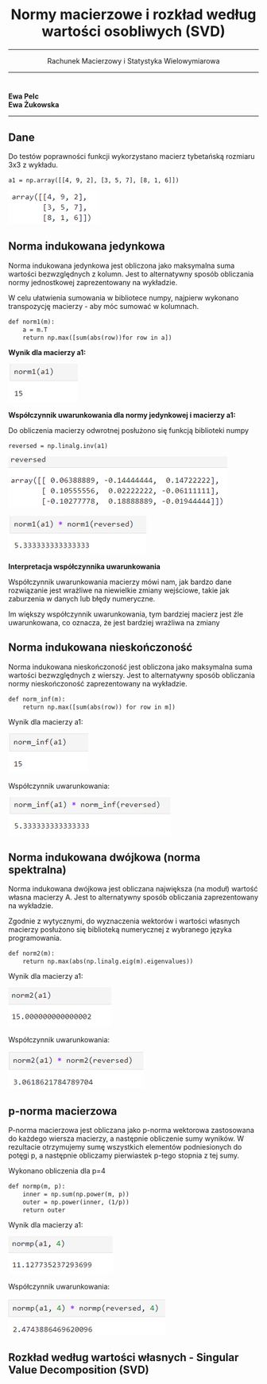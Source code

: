 # 







# 



# 




# <center> Normy macierzowe i rozkład według wartości osobliwych (SVD) </center>

---


<center> Rachunek Macierzowy i Statystyka Wielowymiarowa </center>

---
# 



# 


# 



# 



# 


# 


# 

# 


# 
# 

**Ewa Pelc**  
**Ewa Żukowska** 

***

## Dane

Do testów poprawności funkcji wykorzystano macierz tybetańską rozmiaru 3x3 z wykładu.

```{python}
a1 = np.array([[4, 9, 2], [3, 5, 7], [8, 1, 6]])
```
![alt text](im_ewa/matrix.png)

## Norma indukowana jedynkowa

Norma indukowana jedynkowa jest obliczona jako maksymalna suma wartości bezwzględnych z kolumn. Jest to alternatywny sposób obliczania normy jednostkowej zaprezentowany na wykładzie.

W celu ułatwienia sumowania w bibliotece numpy, najpierw wykonano transpozycję macierzy - aby móc sumować w kolumnach.

```{python}
def norm1(m):
    a = m.T
    return np.max([sum(abs(row))for row in a])
```

**Wynik dla macierzy a1:**

![alt text](im_ewa/norm1.png)


**Współczynnik uwarunkowania dla normy jedynkowej i macierzy a1:**

Do obliczenia macierzy odwrotnej posłużono się funkcją biblioteki numpy

```{python}
reversed = np.linalg.inv(a1)
```
![alt text](im_ewa/reversed_matrix.png)

![alt text](im_ewa/coef1.png)

**Interpretacja współczynnika uwarunkowania**

Współczynnik uwarunkowania macierzy mówi nam, jak bardzo dane rozwiązanie jest wrażliwe na niewielkie zmiany wejściowe, takie jak zaburzenia w danych lub błędy numeryczne.

Im większy współczynnik uwarunkowania, tym bardziej macierz jest źle uwarunkowana, co oznacza, że ​​jest bardziej wrażliwa na zmiany

## Norma indukowana nieskończoność

Norma indukowana nieskończoność jest obliczona jako maksymalna suma wartości bezwzględnych z wierszy. Jest to alternatywny sposób obliczania normy nieskończoność zaprezentowany na wykładzie.

```{python}
def norm_inf(m):
    return np.max([sum(abs(row)) for row in m])
```

Wynik dla macierzy a1:

![alt text](im_ewa/norm_inf.png)

Współczynnik uwarunkowania:

![alt text](im_ewa/coef_inf.png)

## Norma indukowana dwójkowa (norma spektralna)

Norma indukowana dwójkowa jest obliczana  największa (na moduł) wartość własna macierzy A. Jest to alternatywny sposób obliczania zaprezentowany na wykładzie.

Zgodnie z wytycznymi, do wyznaczenia wektorów i wartości własnych macierzy posłużono się biblioteką numerycznej z wybranego języka programowania.


```{python}
def norm2(m):
    return np.max(abs(np.linalg.eig(m).eigenvalues))
```

Wynik dla macierzy a1:

![alt text](im_ewa/norm2.png)

Współczynnik uwarunkowania:

![alt text](im_ewa/coef2.png)

## p-norma macierzowa

P-norma macierzowa jest obliczana jako p-norma wektorowa zastosowana do każdego wiersza macierzy, a następnie obliczenie sumy wyników. W rezultacie otrzymujemy sumę wszystkich elementów podniesionych do potęgi p, a następnie obliczamy pierwiastek p-tego stopnia z tej sumy.

Wykonano obliczenia dla p=4

```{python}
def normp(m, p):
    inner = np.sum(np.power(m, p))
    outer = np.power(inner, (1/p))
    return outer
```

Wynik dla macierzy a1:

![alt text](im_ewa/normp.png)

Współczynnik uwarunkowania:

![alt text](im_ewa/coefp.png)


## Rozkład według wartości własnych - Singular Value Decomposition (SVD)

